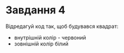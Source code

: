 # Завдання 4

Відредагуй код так, щоб будувався квадрат:

- внутрішній колір - червоний
- зовнішній колір білий